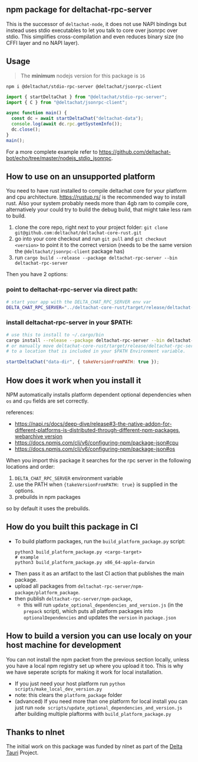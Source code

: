 ## npm package for deltachat-rpc-server

This is the successor of `deltachat-node`,
it does not use NAPI bindings but instead uses stdio executables
to let you talk to core over jsonrpc over stdio.
This simplifies cross-compilation and even reduces binary size (no CFFI layer and no NAPI layer).

## Usage

> The **minimum** nodejs version for this package is `16`

```
npm i @deltachat/stdio-rpc-server @deltachat/jsonrpc-client
```

```js
import { startDeltaChat } from "@deltachat/stdio-rpc-server";
import { C } from "@deltachat/jsonrpc-client";

async function main() {
  const dc = await startDeltaChat("deltachat-data");
  console.log(await dc.rpc.getSystemInfo());
  dc.close();
}
main();
```

For a more complete example refer to https://github.com/deltachat-bot/echo/tree/master/nodejs_stdio_jsonrpc.

## How to use on an unsupported platform

You need to have rust installed to compile deltachat core for your platform and cpu architecture.
<https://rustup.rs/> is the recommended way to install rust.
Also your system probably needs more than 4gb ram to compile core, alternatively your could try to build the debug build, that might take less ram to build.

1. clone the core repo, right next to your project folder: `git clone git@github.com:deltachat/deltachat-core-rust.git`
2. go into your core checkout and run `git pull` and `git checkout <version>` to point it to the correct version (needs to be the same version the `@deltachat/jsonrpc-client` package has)
3. run `cargo build --release --package deltachat-rpc-server --bin deltachat-rpc-server`

Then you have 2 options:

### point to deltachat-rpc-server via direct path:

```sh
# start your app with the DELTA_CHAT_RPC_SERVER env var
DELTA_CHAT_RPC_SERVER="../deltachat-core-rust/target/release/deltachat-rpc-server" node myapp.js
```

### install deltachat-rpc-server in your $PATH:

```sh
# use this to install to ~/.cargo/bin
cargo install --release --package deltachat-rpc-server --bin deltachat-rpc-server
# or manually move deltachat-core-rust/target/release/deltachat-rpc-server
# to a location that is included in your $PATH Environment variable.
```

```js
startDeltaChat("data-dir", { takeVersionFromPATH: true });
```

## How does it work when you install it

NPM automatically installs platform dependent optional dependencies when `os` and `cpu` fields are set correctly.

references:

- https://napi.rs/docs/deep-dive/release#3-the-native-addon-for-different-platforms-is-distributed-through-different-npm-packages, [webarchive version](https://web.archive.org/web/20240309234250/https://napi.rs/docs/deep-dive/release#3-the-native-addon-for-different-platforms-is-distributed-through-different-npm-packages)
- https://docs.npmjs.com/cli/v6/configuring-npm/package-json#cpu
- https://docs.npmjs.com/cli/v6/configuring-npm/package-json#os

When you import this package it searches for the rpc server in the following locations and order:

1. `DELTA_CHAT_RPC_SERVER` environment variable
2. use the PATH when `{takeVersionFromPATH: true}` is supplied in the options.
3. prebuilds in npm packages

so by default it uses the prebuilds.

## How do you built this package in CI

- To build platform packages, run the `build_platform_package.py` script:
  ```
  python3 build_platform_package.py <cargo-target>
  # example
  python3 build_platform_package.py x86_64-apple-darwin
  ```
- Then pass it as an artifact to the last CI action that publishes the main package.
- upload all packages from `deltachat-rpc-server/npm-package/platform_package`.
- then publish `deltachat-rpc-server/npm-package`,
  - this will run `update_optional_dependencies_and_version.js` (in the `prepack` script),
    which puts all platform packages into `optionalDependencies` and updates the `version` in `package.json`

## How to build a version you can use localy on your host machine for development

You can not install the npm packet from the previous section locally, unless you have a local npm registry set up where you upload it too. This is why we have seperate scripts for making it work for local installation.

- If you just need your host platform run `python scripts/make_local_dev_version.py`
- note: this clears the `platform_package` folder
- (advanced) If you need more than one platform for local install you can just run `node scripts/update_optional_dependencies_and_version.js` after building multiple plaftorms with `build_platform_package.py`

## Thanks to nlnet

The initial work on this package was funded by nlnet as part of the [Delta Tauri](https://nlnet.nl/project/DeltaTauri/) Project.
